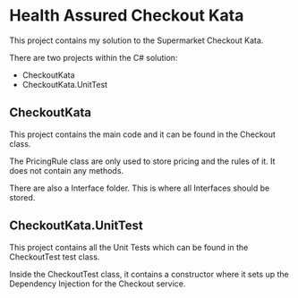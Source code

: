 # Health Assured Checkout Kata

This project contains my solution to the Supermarket Checkout Kata.

There are two projects within the C# solution:
 - CheckoutKata
 - CheckoutKata.UnitTest

## CheckoutKata

This project contains the main code and it can be found in the Checkout class.

The PricingRule class are only used to store pricing and the rules of it. It does not contain any methods.

There are also a Interface folder. This is where all Interfaces should be stored.

## CheckoutKata.UnitTest

This project contains all the Unit Tests which can be found in the CheckoutTest test class.

Inside the CheckoutTest class, it contains a constructor where it sets up the Dependency Injection for the Checkout service.
